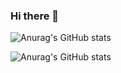 ### Hi there 👋

![Anurag's GitHub stats](https://github-readme-stats.vercel.app/api?username=KXRXH&theme=tokyonight&show_icons=true)

![Anurag's GitHub stats](https://github-readme-stats.vercel.app/api?username=anuraghazra&count_private=true&theme=tokyonight&show_icons=true)



<!--
**KXRXH/KXRXH** is a ✨ _special_ ✨ repository because its `README.md` (this file) appears on your GitHub profile.

Here are some ideas to get you started:

- 🔭 I’m currently working on ...
- 🌱 I’m currently learning ...
- 👯 I’m looking to collaborate on ...
- 🤔 I’m looking for help with ...
- 💬 Ask me about ...
- 📫 How to reach me: ...
- 😄 Pronouns: ...
- ⚡ Fun fact: ...
-->
